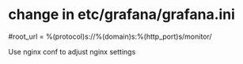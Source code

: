 # change in etc/grafana/grafana.ini
#root_url = %(protocol)s://%(domain)s:%(http_port)s/monitor/

Use nginx conf to adjust nginx settings